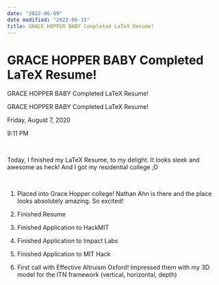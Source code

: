 ```yaml
---
date: "2022-06-09"
date modified: "2022-06-15"
title: GRACE HOPPER BABY Completed LaTeX Resume!
---
```


# GRACE HOPPER BABY Completed LaTeX Resume!
GRACE HOPPER BABY Completed LaTeX Resume!

GRACE HOPPER BABY Completed LaTeX Resume!

Friday, August 7, 2020

9:11 PM

 

Today, I finished my LaTeX Resume, to my delight. It looks sleek and awesome as heck! And I got my residential college ;D

 

1. Placed into Grace Hopper college! Nathan Ahn is there and the place looks absolutely amazing. So excited!

2. Finished Resume

3. Finished Application to HackMIT

4. Finished Application to Impact Labs

5. Finished Application to MIT Hack

6. First call with Effective Altruism Oxford! Impressed them with my 3D model for the ITN framework (vertical, horizontal, depth)
